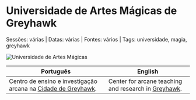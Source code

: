 
# Universidade de Artes Mágicas de Greyhawk

Sessões: várias | Datas: várias | Fontes: vários | Tags: universidade, magia, greyhawk

![Universidade de Artes Mágicas](location_blank.png)

| Português | English |
|-----------|---------|
| Centro de ensino e investigação arcana na [Cidade de Greyhawk](cidade_de_greyhawk.md). | Center for arcane teaching and research in [Greyhawk](cidade_de_greyhawk.md). |

